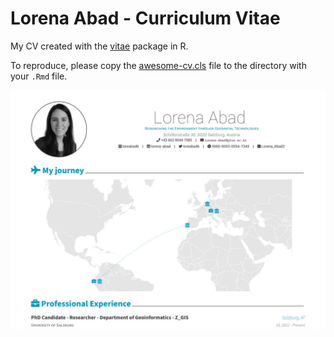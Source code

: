# Lorena Abad - Curriculum Vitae

My CV created with the [vitae](https://github.com/mitchelloharawild/vitae) package in R. 

To reproduce, please copy the [awesome-cv.cls](awesome-cv.cls) file to the directory with your `.Rmd` file.

[![CV](preview.jpg)](https://github.com/loreabad6/R-CV/blob/master/CV.pdf)
